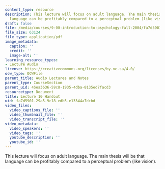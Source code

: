 ```yaml
---
content_type: resource
description: This lecture will focus on adult language. The main thesis will be that
  language can be profitably compared to a perceptual problem (like vision).
draft: false
file: /media/courses/9-00-introduction-to-psychology-fall-2004/fa7d590129a59e18edb5e13344a7dcbd_h10_1.pdf
file_size: 63124
file_type: application/pdf
image_metadata:
  caption: ''
  credit: ''
  image-alt: ''
learning_resource_types:
- Lecture Audio
license: https://creativecommons.org/licenses/by-nc-sa/4.0/
ocw_type: OCWFile
parent_title: Audio Lectures and Notes
parent_type: CourseSection
parent_uid: 4bea3636-59c8-1935-4dba-8135ed7facd3
resourcetype: Document
title: Lecture 10 Handout
uid: fa7d5901-29a5-9e18-edb5-e13344a7dcbd
video_files:
  video_captions_file: ''
  video_thumbnail_file: ''
  video_transcript_file: ''
video_metadata:
  video_speakers: ''
  video_tags: ''
  youtube_description: ''
  youtube_id: ''
---
```

This lecture will focus on adult language. The main thesis will be that language can be profitably compared to a perceptual problem (like vision).
